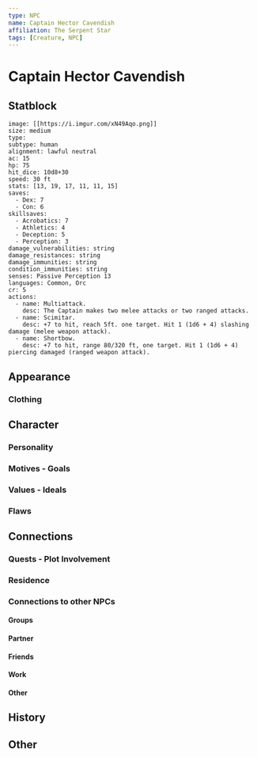 ```yaml
---
type: NPC
name: Captain Hector Cavendish
affiliation: The Serpent Star
tags: [Creature, NPC]
---
```


# Captain Hector Cavendish

## Statblock
```statblock
image: [[https://i.imgur.com/xN49Aqo.png]]
size: medium
type: 
subtype: human
alignment: lawful neutral
ac: 15
hp: 75
hit_dice: 10d8+30
speed: 30 ft
stats: [13, 19, 17, 11, 11, 15]
saves:
  - Dex: 7
  - Con: 6
skillsaves:
  - Acrobatics: 7
  - Athletics: 4
  - Deception: 5
  - Perception: 3
damage_vulnerabilities: string
damage_resistances: string
damage_immunities: string
condition_immunities: string
senses: Passive Perception 13
languages: Common, Orc
cr: 5
actions:
  - name: Multiattack.
    desc: The Captain makes two melee attacks or two ranged attacks.
  - name: Scimitar.
    desc: +7 to hit, reach 5ft. one target. Hit 1 (1d6 + 4) slashing damage (melee weapon attack).
  - name: Shortbow.
    desc: +7 to hit, range 80/320 ft, one target. Hit 1 (1d6 + 4) piercing damaged (ranged weapon attack).
```

## Appearance

### Clothing


## Character

### Personality

### Motives - Goals

### Values - Ideals

### Flaws


## Connections

### Quests - Plot Involvement

### Residence

### Connections to other NPCs

#### Groups

#### Partner

#### Friends

#### Work

#### Other


## History

## Other